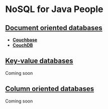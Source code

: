 # NoSQL for Java People

## [Document oriented databases](https://github.com/yeSQL/NoSQL-for-Java-people/tree/master/document-oriented)

* [**Couchbase**](https://github.com/yeSQL/NoSQL-for-Java-people/tree/master/document-oriented/couchbase)
* [**CouchDB**](https://github.com/yeSQL/NoSQL-for-Java-people/tree/master/document-oriented/couchdb)

## [Key-value databases](https://github.com/yeSQL/NoSQL-for-Java-people/tree/master/key-value)
Coming soon

## [Column oriented databases](https://github.com/yeSQL/NoSQL-for-Java-people/tree/master/column-oriented)
Coming soon
